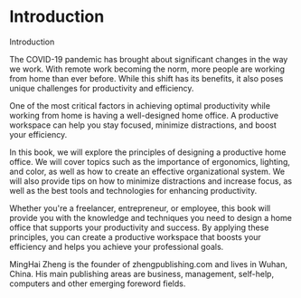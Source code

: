 # Introduction

Introduction

The COVID-19 pandemic has brought about significant changes in the way we work. With remote work becoming the norm, more people are working from home than ever before. While this shift has its benefits, it also poses unique challenges for productivity and efficiency.

One of the most critical factors in achieving optimal productivity while working from home is having a well-designed home office. A productive workspace can help you stay focused, minimize distractions, and boost your efficiency.

In this book, we will explore the principles of designing a productive home office. We will cover topics such as the importance of ergonomics, lighting, and color, as well as how to create an effective organizational system. We will also provide tips on how to minimize distractions and increase focus, as well as the best tools and technologies for enhancing productivity.

Whether you're a freelancer, entrepreneur, or employee, this book will provide you with the knowledge and techniques you need to design a home office that supports your productivity and success. By applying these principles, you can create a productive workspace that boosts your efficiency and helps you achieve your professional goals.


MingHai Zheng is the founder of zhengpublishing.com and lives in Wuhan, China. His main publishing areas are business, management, self-help, computers and other emerging foreword fields.
